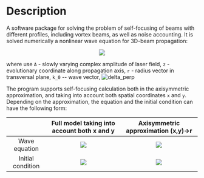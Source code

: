 # Description

A software package for solving the problem of self-focusing of beams with different profiles, including vortex beams, as well as noise accounting. It is solved numerically a nonlinear wave equation for 3D-beam propagation:

<p align="center">
 <img src="https://latex.codecogs.com/gif.latex?2&space;i&space;k_0&space;\frac{\partial&space;A(\mathbf{r},z)}{\partial&space;z}&space;=&space;\Delta_\perp&space;A(\mathbf{r},z)&space;&plus;&space;\frac{2&space;k_0^2}{n_0}&space;n_2&space;I(\mathbf{r})&space;A(\mathbf{r},z)">
</p>

where use `A` - slowly varying complex amplitude of laser field, `z` - evolutionary coordinate along propagation axis, `r` - radius vector in transversal plane, `k_0` -- wave vector, ![delta_perp](https://latex.codecogs.com/gif.latex?\Delta_\perp)

The program supports self-focusing calculation both in the axisymmetric approximation, and taking into account both spatial coordinates ```x``` and ``y``. Depending on the approximation, the equation and the initial condition can have the following form:

|             | Full model taking into account both x and y | Axisymmetric approximation (x,y)->r |
|:-----------:|:-------------------------------------------:|:-----------------------------------:|
|Wave equation| <img src="https://latex.codecogs.com/gif.latex?2&space;i&space;k_0&space;\frac{\partial&space;A(x,y,z)}{\partial&space;z}&space;=&space;\biggl(\frac{\partial^2}{\partial&space;x^2}+\frac{\partial^2}{\partial&space;y^2}\biggr)&space;A(x,y,z)&space;&plus;&space;\frac{2&space;i&space;k_0}{n_0}&space;n_2&space;I(x,y)&space;A(x,y,z)"> | <img src="https://latex.codecogs.com/gif.latex?2&space;i&space;k_0&space;\frac{\partial&space;A(r,z)}{\partial&space;z}&space;=&space;\biggl(\frac{\partial^2}{\partial&space;r^2}+\frac1{r}\frac{\partial}{\partial&space;r}-\frac{m^2}{r^2}\biggr)&space;A(r,z)&space;&plus;&space;\frac{2&space;i&space;k_0}{n_0}&space;n_2&space;I(r)&space;A(r,z)">|
|Initial condition|<img src="https://latex.codecogs.com/gif.latex?A(x,y,z=0)=A_0\biggl(\frac{x^2}{x_0^2}+\frac{y^2}{y_0^2}\biggr)^{M/2}\exp\biggl\{-\frac1{2}\biggl(\frac{x^2}{x_0^2}+\frac{y^2}{y_0^2}\biggr)\biggr\}\exp\biggl\{i&space;m&space;\varphi\biggr\}">|<img src="https://latex.codecogs.com/gif.latex?A(r,z=0)=A_0\biggl(\frac{r}{r_0}\biggr)^M\exp\biggl\{-\frac{r^2}{2r_0^2}\biggr\}">|
